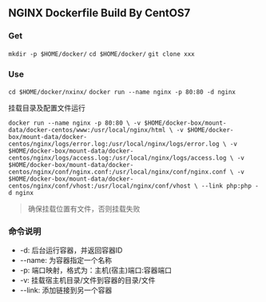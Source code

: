 ## NGINX Dockerfile Build By CentOS7

### Get

`mkdir -p $HOME/docker/`
`cd $HOME/docker/`
`git clone xxx`

### Use

`cd $HOME/docker/nxinx/`
`docker run --name nginx -p 80:80 -d nginx`

挂载目录及配置文件运行

`docker run --name nginx -p 80:80 \
 -v $HOME/docker-box/mount-data/docker-centos/www:/usr/local/nginx/html \
 -v $HOME/docker-box/mount-data/docker-centos/nginx/logs/error.log:/usr/local/nginx/logs/error.log \
 -v $HOME/docker-box/mount-data/docker-centos/nginx/logs/access.log:/usr/local/nginx/logs/access.log \
 -v $HOME/docker-box/mount-data/docker-centos/nginx/conf/nginx.conf:/usr/local/nginx/conf/nginx.conf \
 -v $HOME/docker-box/mount-data/docker-centos/nginx/conf/vhost:/usr/local/nginx/conf/vhost \
 --link php:php -d nginx`

> 确保挂载位置有文件，否则挂载失败

### 命令说明

  - -d: 后台运行容器，并返回容器ID
  - --name: 为容器指定一个名称
  - -p: 端口映射，格式为：主机(宿主)端口:容器端口
  - -v: 挂载宿主机目录/文件到容器的目录/文件
  - --link: 添加链接到另一个容器
 